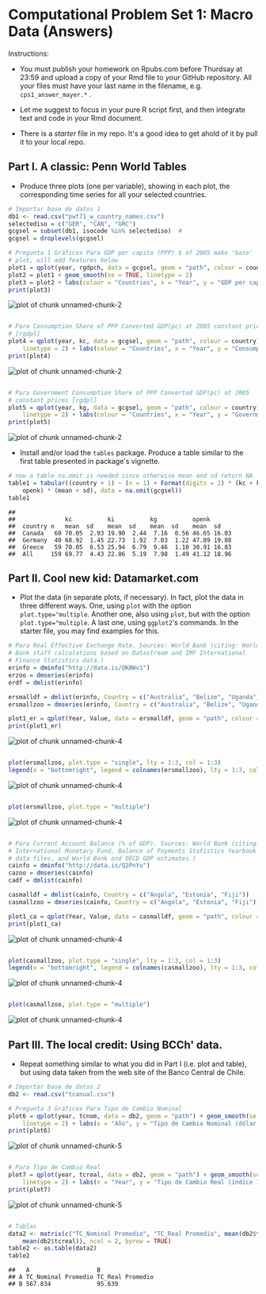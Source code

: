 Computational Problem Set 1: Macro Data (Answers)
========================================================





Instructions: 
+ You must publish your homework on Rpubs.com before Thurdsay at 23:59 and upload a copy of your Rmd file to *your* GitHub repository. All your files must have your last name in the filename, e.g. `cps1_answer_mayer.*` .

+ Let me suggest to focus in your pure R script first, and then integrate text and code in your Rmd document.

+ There is a *starter* file in my repo. It's a good idea to get ahold of it by pull it to your local repo.

## Part I. A classic: Penn World Tables

+ Produce three plots (one per variable), showing in each plot, the corresponding time series for all your selected countries. 


```r
# Importar base de datos 1
db1 <- read.csv("pwt71_w_country_names.csv")
selectediso = c("GER", "CAN", "GRC")
gcgsel = subset(db1, isocode %in% selectediso)  #
gcgsel = droplevels(gcgsel)

# Pregunta 1 Gráficos Para GDP per capita (PPP) $ of 2005 make 'base'
# plot, will add features below
plot1 = qplot(year, rgdpch, data = gcgsel, geom = "path", colour = country)
plot2 = plot1 + geom_smooth(se = TRUE, linetype = 2)
plot3 = plot2 + labs(colour = "Countries", x = "Year", y = "GDP per capita (PPP), $ of 2005")
print(plot3)
```

![plot of chunk unnamed-chunk-2](figure/unnamed-chunk-21.png) 

```r

# Para Consumption Share of PPP Converted GDP(pc) at 2005 constant prices
# [rgdpl]
plot4 = qplot(year, kc, data = gcgsel, geom = "path", colour = country) + geom_smooth(se = TRUE, 
    linetype = 2) + labs(colour = "Countries", x = "Year", y = "Consumption Share of PPP Converted GDP(pc) 2005")
print(plot4)
```

![plot of chunk unnamed-chunk-2](figure/unnamed-chunk-22.png) 

```r

# Para Government Consumption Share of PPP Converted GDP(pc) at 2005
# constant prices [rgdpl]
plot5 = qplot(year, kg, data = gcgsel, geom = "path", colour = country) + geom_smooth(se = TRUE, 
    linetype = 2) + labs(colour = "Countries", x = "Year", y = "Government Consumption Share of PPP Converted GDP(pc) 2005")
print(plot5)
```

![plot of chunk unnamed-chunk-2](figure/unnamed-chunk-23.png) 


+ Install and/or load the `tables` package. Produce a table similar to 
the first table presented in package's vignette. 


```r
# now a table na.omit is needed since otherwise mean and sd return NA
table1 = tabular((country + 1) ~ (n = 1) + Format(digits = 2) * (kc + ki + kg + 
    openk) * (mean + sd), data = na.omit(gcgsel))
table1
```

```
##                                                             
##              kc          ki          kg          openk      
##  country n   mean  sd    mean  sd    mean  sd    mean  sd   
##  Canada   60 70.05  2.93 19.90  2.44  7.16  0.56 46.65 16.03
##  Germany  40 68.92  1.45 22.73  1.92  7.03  1.22 47.89 19.88
##  Greece   59 70.05  6.53 25.94  6.79  9.46  1.10 30.91 16.83
##  All     159 69.77  4.43 22.86  5.19  7.98  1.49 41.12 18.96
```


## Part II. Cool new kid: Datamarket.com

+ Plot the data (in separate plots, if necessary). In fact, plot the data in three different ways. One, using `plot` with the option `plot.type="multiple`. Another one, also using `plot`, but with the option `plot.type="multiple`. A last one, using `ggplot2`'s commands. In the starter file, you may find examples for this.


```r
# Para Real Effective Exchange Rate. Sources: World Bank (citing: World
# Bank staff calculations based on Datastream and IMF International
# Finance Statistics data.)
erinfo = dminfo("http://data.is/OKBWv1")
erzoo = dmseries(erinfo)
erdf = dmlist(erinfo)

ersmalldf = dmlist(erinfo, Country = c("Australia", "Belize", "Uganda"))
ersmallzoo = dmseries(erinfo, Country = c("Australia", "Belize", "Uganda"))

plot1_er = qplot(Year, Value, data = ersmalldf, geom = "path", colour = Country)
print(plot1_er)
```

![plot of chunk unnamed-chunk-4](figure/unnamed-chunk-41.png) 

```r

plot(ersmallzoo, plot.type = "single", lty = 1:3, col = 1:3)
legend(x = "bottomright", legend = colnames(ersmallzoo), lty = 1:3, col = 1:3)
```

![plot of chunk unnamed-chunk-4](figure/unnamed-chunk-42.png) 

```r

plot(ersmallzoo, plot.type = "multiple")
```

![plot of chunk unnamed-chunk-4](figure/unnamed-chunk-43.png) 

```r

# Para Current Account Balance (% of GDP). Sources: World Bank (citing:
# International Monetary Fund, Balance of Payments Statistics Yearbook and
# data files, and World Bank and OECD GDP estimates.)
cainfo = dminfo("http://data.is/Q2PnYu")
cazoo = dmseries(cainfo)
cadf = dmlist(cainfo)

casmalldf = dmlist(cainfo, Country = c("Angola", "Estonia", "Fiji"))
casmallzoo = dmseries(cainfo, Country = c("Angola", "Estonia", "Fiji"))

plot1_ca = qplot(Year, Value, data = casmalldf, geom = "path", colour = Country)
print(plot1_ca)
```

![plot of chunk unnamed-chunk-4](figure/unnamed-chunk-44.png) 

```r

plot(casmallzoo, plot.type = "single", lty = 1:3, col = 1:3)
legend(x = "bottomright", legend = colnames(casmallzoo), lty = 1:3, col = 1:3)
```

![plot of chunk unnamed-chunk-4](figure/unnamed-chunk-45.png) 

```r

plot(casmallzoo, plot.type = "multiple")
```

![plot of chunk unnamed-chunk-4](figure/unnamed-chunk-46.png) 


## Part III. The local credit: Using BCCh' data.

+ Repeat something similar to what you did in Part I (i.e. plot and table), but using data taken from the web site of the Banco Central de Chile.


```r
# Importar base de datos 2
db2 <- read.csv("tcanual.csv")

# Pregunta 3 Gráficos Para Tipo de Cambio Nominal
plot6 = qplot(year, tcnom, data = db2, geom = "path") + geom_smooth(se = TRUE, 
    linetype = 2) + labs(x = "Año", y = "Tipo de Cambio Nominal (dólar observado $/USD)")
print(plot6)
```

![plot of chunk unnamed-chunk-5](figure/unnamed-chunk-51.png) 

```r

# Para Tipo de Cambio Real
plot7 = qplot(year, tcreal, data = db2, geom = "path") + geom_smooth(se = TRUE, 
    linetype = 2) + labs(x = "Year", y = "Tipo de Cambio Real (índice 1986=100)")
print(plot7)
```

![plot of chunk unnamed-chunk-5](figure/unnamed-chunk-52.png) 

```r

# Tablas
data2 <- matrix(c("TC_Nominal Promedio", "TC_Real Promedio", mean(db2$tcnom), 
    mean(db2$tcreal)), ncol = 2, byrow = TRUE)
table2 <- as.table(data2)
table2
```

```
##   A                   B               
## A TC_Nominal Promedio TC_Real Promedio
## B 567.834             95.639          
```





